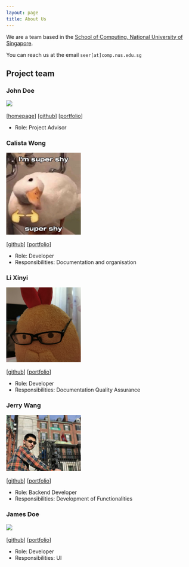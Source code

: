```yaml
---
layout: page
title: About Us
---
```


We are a team based in the [School of Computing, National University of Singapore](http://www.comp.nus.edu.sg).

You can reach us at the email `seer[at]comp.nus.edu.sg`

## Project team

### John Doe

<img src="images/johndoe.png" width="200px">

[[homepage](http://www.comp.nus.edu.sg/~damithch)]
[[github](https://github.com/johndoe)]
[[portfolio](team/johndoe.md)]

* Role: Project Advisor

### Calista Wong

<img src="images/whitesnowx.png" width="200px">

[[github](https://github.com/whitesnowx)]
[[portfolio](team/calistawong)]

* Role: Developer
* Responsibilities: Documentation and organisation

### Li Xinyi 

<img src="images/iynixil.png" width="200px">

[[github](http://github.com/iynixil)] [[portfolio](team/iynixil.md)]

* Role: Developer
* Responsibilities: Documentation Quality Assurance

### Jerry Wang

<img src="images/jerrywang0000.jpg" width="200px">

[[github](http://github.com/JerryWang0000)]
[[portfolio](team/jerrywang)]

* Role: Backend Developer
* Responsibilities: Development of Functionalities

### James Doe

<img src="images/johndoe.png" width="200px">

[[github](http://github.com/johndoe)]
[[portfolio](team/johndoe.md)]

* Role: Developer
* Responsibilities: UI

